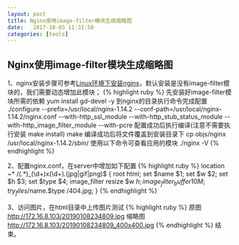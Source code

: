 ```yaml
---
layout: post
title: Nginx使用image-filter模块生成缩略图
date:   2017-10-03 11:31:58
categories: [tools]
---
```


## Nginx使用image-filter模块生成缩略图

1、nginx安装步骤可参考<a href="/linux/tools/2016/05/12/nginx-linux-install.html">Linux环境下安装nginx</a>，默认安装是没有image-filter模块的，我们需要动态增加此模块；
{% highlight ruby %}
先安装好image-filter模块所需的依赖
yum install gd-devel -y
到nginx的目录执行命令完成配置
./configure --prefix=/usr/local/nginx-1.14.2 --conf-path=/usr/local/nginx-1.14.2/nginx.conf --with-http_ssl_module --with-http_stub_status_module --with-http_image_filter_module  --with-pcre
配置成功后执行编译(注意不需要执行安装 make install)
make
编译成功后将文件覆盖到安装目录下
cp objs/nginx /usr/local/nginx-1.14.2/sbin/
使用以下命令可查看应用的模块
./nginx -V
{% endhighlight %}

2、配置nginx.conf，在server中增加如下配置
{% highlight ruby %}
    location ~* /(.*)_(\d+)x(\d+)\.(jpg|gif|png)$ {
        root html;
        set $name $1;
        set $w $2;
        set $h $3;
		set $type $4;
        image_filter resize $w $h;
        image_filter_buffer 10M;
        try_files /$name.$type /404.jpg;
    }
{% endhighlight %}

3、访问图片，在html目录中上传图片测试
{% highlight ruby %}
原图
http://172.16.8.103/20190108234809.jpg
缩略图
http://172.16.8.103/20190108234809_400x400.jpg
{% endhighlight %}
结束。
